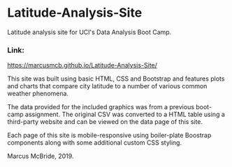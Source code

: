 # Latitude-Analysis-Site
Latitude analysis site for UCI's Data Analysis Boot Camp.

### Link:

https://marcusmcb.github.io/Latitude-Analysis-Site/

This site was built using basic HTML, CSS and Bootstrap and features plots and charts that compare city latitude to a number of various common weather phenomena.

The data provided for the included graphics was from a previous boot-camp assignment.  The original CSV was converted to a HTML table using a third-party website and can be viewed on the data page of this site.

Each page of this site is mobile-responsive using boiler-plate Boostrap components along with some additional custom CSS styling.

Marcus McBride, 2019.
